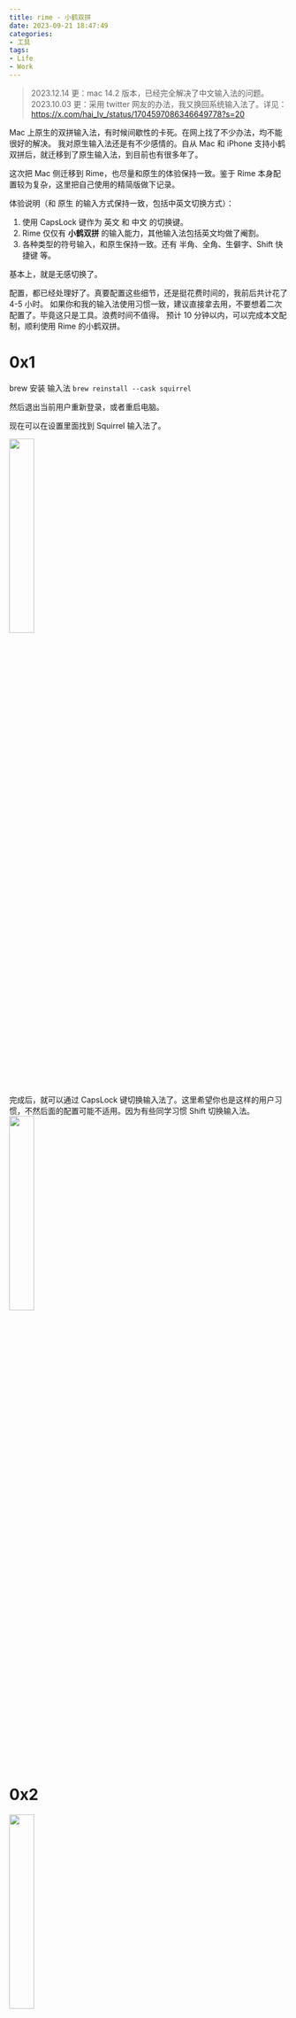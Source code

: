 ```yaml
---
title: rime - 小鹤双拼
date: 2023-09-21 18:47:49
categories:
- 工具
tags:
- Life
- Work
---
```


> 2023.12.14 更：mac 14.2 版本，已经完全解决了中文输入法的问题。
> 2023.10.03 更：采用 twitter 网友的办法，我又换回系统输入法了。详见：https://x.com/hai_lv_/status/1704597086346649778?s=20

Mac 上原生的双拼输入法，有时候间歇性的卡死。在网上找了不少办法，均不能很好的解决。
我对原生输入法还是有不少感情的。自从 Mac 和 iPhone 支持小鹤双拼后，就迁移到了原生输入法，到目前也有很多年了。

这次把 Mac 侧迁移到 Rime，也尽量和原生的体验保持一致。鉴于 Rime 本身配置较为复杂，这里把自己使用的精简版做下记录。

体验说明（和 原生 的输入方式保持一致，包括中英文切换方式）：
1. 使用 CapsLock 键作为 英文 和 中文 的切换键。
2. Rime 仅仅有 **小鹤双拼** 的输入能力，其他输入法包括英文均做了阉割。
3. 各种类型的符号输入，和原生保持一致。还有 半角、全角、生僻字、Shift 快捷键 等。

基本上，就是无感切换了。

配置，都已经处理好了。真要配置这些细节，还是挺花费时间的，我前后共计花了 4-5 小时。
如果你和我的输入法使用习惯一致，建议直接拿去用，不要想着二次配置了。毕竟这只是工具。浪费时间不值得。
预计 10 分钟以内，可以完成本文配制，顺利使用 Rime 的小鹤双拼。

<!-- more -->

# 0x1

brew 安装 输入法
`brew reinstall --cask squirrel`

然后退出当前用户重新登录，或者重启电脑。

现在可以在设置里面找到 Squirrel 输入法了。

<img src="https://cdn.jsdelivr.net/gh/yigegongjiang/image_space@main/blog_img/202309220148970.png" width="30%">

完成后，就可以通过 CapsLock 键切换输入法了。这里希望你也是这样的用户习惯，不然后面的配置可能不适用。因为有些同学习惯 Shift 切换输入法。
<img src="https://cdn.jsdelivr.net/gh/yigegongjiang/image_space@main/blog_img/202309220148972.png" width="30%">

# 0x2

<img src="https://cdn.jsdelivr.net/gh/yigegongjiang/image_space@main/blog_img/202309220148971.png" width="30%">

点击设置，会打开 输入法 的配置文件夹。这里下载配置文件，全部复制到当前配置文件夹里面。https://github.com/yigegongjiang/rime

然后点击上面截图里面，setting 上面有一个 **Deploy** 部署按扭，点击后等 3-5 秒中，配置就部署完成了。

# 0x3

目前已经可以正常是用 rime 的双拼了。enjoy yourself.

如果正常的话，应该可以出现下面两种不同模式(正常/暗黑)下的输入项，基本和 原生 的还原。
其中暗黑模式无法做到 100% 还原，因为系统会根据输入窗口的配色，对输入面版做颜色调整，但是 Rime 只能做固定配色。

<img src="https://cdn.jsdelivr.net/gh/yigegongjiang/image_space@main/blog_img/202309220148974.png" width="30%">

<img src="https://cdn.jsdelivr.net/gh/yigegongjiang/image_space@main/blog_img/202309220148973.png" width="30%">


# 进阶说明

在 rime 输入法下，按 `control+~` 键，光标出会出配制项。这里可以做进一步的配制，如启用 utf8 打开生僻字，打开 emoji，切换繁体和简体等。

如果这里满足不了诉求，可以修改下面的配制项，重新部署一下即可。这里有一份快速的配置指南。

<img src="https://cdn.jsdelivr.net/gh/yigegongjiang/image_space@main/blog_img/202309220148975.png" width="30%">

主要配制都是在 `double_pinyin_flypy.custom.yaml` 文件中，这是双拼的配制文件。

## 打开生僻字
默如和原生的逻辑一致，是关闭生僻字的。这样可以有效的减少侯选字的数量。如果需要打开生僻字，可以做如下操作：
```
    - options: ["gbk","utf8"] # 这里是屏蔽生僻字用的。不然候选里面有很多生僻字。UTF8 会打开生僻字，GBK 不会。 
      reset: 0                                          
      states:
        - GBK
        - UTF-8

```
把 reset 修改成 1

## 打开 emoji
一定要在打开 生僻字 的基础上，才能打开 emoji。
```
    - name: emoji_suggestion
      reset: 0
      states: [ "N", "Y" ] # 是否需要 Emoji。注意，只能在 选中 UTF8 的时候，才可以打开 emoji，否则有概率系统 crash(实测结果)。
```
把 reset 修改成 1

## 打开 繁体字

```
    - name: simplification
      reset: 1
      states: [ 繁, 简 ] # 繁体、间体切换。默认繁体，这里需要通过 reset 强制简体
```
把 reset 修改成 0

## 关闭 词库
```
  #載入朙月拼音擴充詞庫
  #'translator/dictionary': luna_pinyin.extended
  'translator/preedit_format': {}
```
把 `translator/dictionary` 这一行注释掉即可。下一行千万不能注释，否则双拼输入的时候，输入框会显示全拼字符。

## 彻底关闭 emoji
全局搜索一下，把 `emoji_suggestion` 相关的，都删掉即可

## 自定义表情和符号
```
  # 自定义符号上屏
  punctuator:
    import_preset: symbols
    symbols:
      "/bq": [😀,😁,😂,😃,😄,😅,😆,😉,😊,😋,😎,😍,😘,😗]
    half_shape:
      "#": "#"
      "*": "*"
      "`": "`"
      "~": "~"
      "@": "@"
      "=": "="
      '\': "、"
      "%": "%"
      "$": "¥"
      "|": "｜"
      "/": "/"
      "'": { pair: ["「", "」"] }
      "[": "【"
      "]": "】"
      "<": "《"
      ">": "》"
```
修改这里，可以自定义键盘对应的符号，也可以自定义表情。

## 自定义快捷语句

在 `custom_phrase.txt` 文件夹中，可以把需要的快捷短句录入进去。
切记，一定要用 tab 做间隔，不能直接使用空格。（文件顶部有描述）

___

GFW 不仅可以控制流量的出口，也可以反向控制流量的入口。
我们看到的外面不是真实的，外面看到的我们也不是真实的。

